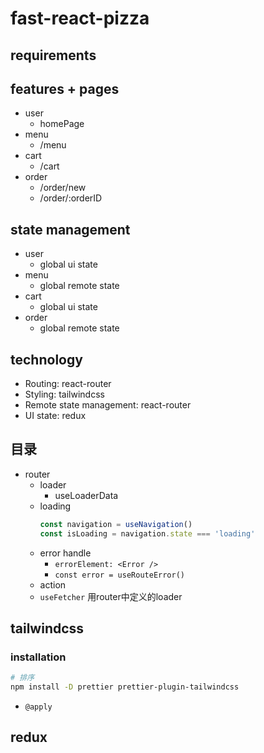 # fast-react-pizza

## requirements

## features + pages

- user
  - homePage
- menu
  - /menu
- cart
  - /cart
- order
  - /order/new
  - /order/:orderID

## state management

- user
  - global ui state
- menu
  - global remote state
- cart
  - global ui state
- order
  - global remote state

## technology

- Routing: react-router
- Styling: tailwindcss
- Remote state management: react-router
- UI state: redux

## 目录

- router
  - loader
    - useLoaderData
  - loading
    ```js
    const navigation = useNavigation()
    const isLoading = navigation.state === 'loading'
    ```
  - error handle
    - `errorElement: <Error />`
    - `const error = useRouteError()`
  - action
  - `useFetcher` 用router中定义的loader

## tailwindcss

### installation

```sh
# 排序
npm install -D prettier prettier-plugin-tailwindcss
```

- `@apply`

## redux
